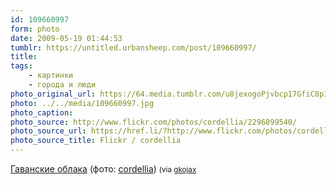 ```yaml
---
id: 109660997
form: photo
date: 2009-05-19 01:44:53
tumblr: https://untitled.urbansheep.com/post/109660997/
title:
tags:
    - картинки
    - города и люди
photo_original_url: https://64.media.tumblr.com/u8jexogoPjvbcp17GfiC8pIfo1_500.jpg
photo: ../../media/109660997.jpg
photo_caption:
photo_source: http://www.flickr.com/photos/cordellia/2296899540/
photo_source_url: https://href.li/?http://www.flickr.com/photos/cordellia/2296899540/
photo_source_title: Flickr / cordellia
---
```


<p><a href="http://www.flickr.com/photos/cordellia/2296899540/">Гаванские облака</a> (фото: <a href="http://flickr.com/photos/cordellia">cordellia</a>) <small>(via <a href="http://gkojax.tumblr.com/post/109467510">gkojax</a></small></p>
